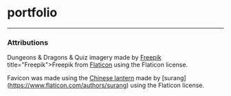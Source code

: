 # portfolio

---

### Attributions

Dungeons & Dragons & Quiz imagery made by [Freepik](https://www.freepik.com) title="Freepik">Freepik</a> from [Flaticon](https://www.flaticon.com) using the Flaticon license.


Favicon was made using the [Chinese lantern](https://www.flaticon.com/free-icon/chinese-lantern_6548552?related_id=6548552&origin=pack) made by [surang] (https://www.flaticon.com/authors/surang) using the Flaticon license.